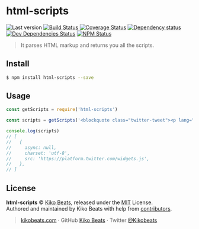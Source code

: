 # html-scripts

![Last version](https://img.shields.io/github/tag/Kikobeats/html-scripts.svg?style=flat-square)
[![Build Status](https://img.shields.io/travis/com/Kikobeats/html-scripts/master.svg?style=flat-square)](https://travis-ci.com/Kikobeats/html-scripts)
[![Coverage Status](https://img.shields.io/coveralls/Kikobeats/html-scripts.svg?style=flat-square)](https://coveralls.io/github/Kikobeats/html-scripts)
[![Dependency status](https://img.shields.io/david/Kikobeats/html-scripts.svg?style=flat-square)](https://david-dm.org/Kikobeats/html-scripts)
[![Dev Dependencies Status](https://img.shields.io/david/dev/Kikobeats/html-scripts.svg?style=flat-square)](https://david-dm.org/Kikobeats/html-scripts#info=devDependencies)
[![NPM Status](https://img.shields.io/npm/dm/html-scripts.svg?style=flat-square)](https://www.npmjs.org/package/html-scripts)

> It parses HTML markup and returns you all the scripts.

## Install

```bash
$ npm install html-scripts --save
```

## Usage

```js
const getScripts = require('html-scripts')

const scripts = getScripts('<blockquote class="twitter-tweet"><p lang="en" dir="ltr">our new shiny website has landed <a href="https://t.co/KIrhYYcTRx">https://t.co/KIrhYYcTRx</a> <a href="https://t.co/cM0se2UoIg">pic.twitter.com/cM0se2UoIg</a></p>&mdash; microlink.io (@microlinkhq) <a href="https://twitter.com/microlinkhq/status/1032664633960800257?ref_src=twsrc%5Etfw">August 23, 2018</a></blockquote>\n<script async src="https://platform.twitter.com/widgets.js" charset="utf-8"></script>\n')

console.log(scripts)
// [
//   {
//     async: null,
//     charset: 'utf-8',
//     src: 'https://platform.twitter.com/widgets.js',
//   },
// ]
```

## License

**html-scripts** © [Kiko Beats](https://kikobeats.com), released under the [MIT](https://github.com/Kikobeats/html-scripts/blob/master/LICENSE.md) License.<br>
Authored and maintained by Kiko Beats with help from [contributors](https://github.com/Kikobeats/html-scripts/contributors).

> [kikobeats.com](https://kikobeats.com) · GitHub [Kiko Beats](https://github.com/Kikobeats) · Twitter [@Kikobeats](https://twitter.com/Kikobeats)
